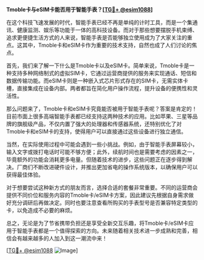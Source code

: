 **Tmoble卡与eSIM卡能否用于智能手表？[[TG💪+ @esim1088](https://t.me/s/esim1088)]**

在这个科技飞速发展的时代，智能手表已经不再是单纯的计时工具，而是一个集通讯、健康监测、娱乐等功能于一体的高科技设备。而对于那些想要摆脱手机束缚、追求更便捷生活方式的人来说，智能手表是否能够独立使用成为了大家关注的重点。这其中，Tmoble卡和eSIM卡作为重要的技术支持，自然也成了人们讨论的焦点。

首先，我们来了解一下什么是Tmoble卡以及eSIM卡。简单来说，Tmoble卡是一种支持多种网络制式的虚拟SIM卡，它通过运营商提供的服务来实现通话、短信和数据传输功能。而eSIM卡则是一种嵌入式芯片形式存在的SIM卡，无需实体卡槽，直接集成在设备内部。两者都旨在简化用户操作流程，提升设备的便携性和灵活性。

那么问题来了，Tmoble卡和eSIM卡究竟能否被用于智能手表呢？答案是肯定的！目前市面上很多高端智能手表都已经支持这两种技术的应用。比如苹果、三星等品牌的旗舰级产品，不仅内置了强大的处理器和传感器系统，还特别优化了对Tmoble卡和eSIM卡的支持，使得用户可以直接通过这些设备进行独立通信。

当然，在实际使用过程中可能会遇到一些小挑战。例如，由于智能手表屏幕较小，输入文字或拨打电话时可能不够方便；此外，续航时间也是需要考虑的因素之一，毕竟额外的功能会消耗更多电量。但随着技术的进步，这些问题正在逐步得到解决。厂商们不断改进硬件设计，并推出更加省电的操作系统版本，以确保用户可以获得最佳体验。

对于想要尝试这种新方式的朋友而言，选择合适的套餐非常重要。不同的运营商会提供不同价位和服务内容的Tmoble卡/eSIM卡方案，因此建议先根据自身需求做好充分调研后再做决定。同时也要注意查看所购买的手表型号是否兼容特定类型的卡，以免造成不必要的麻烦。

总之，无论是为了节省携带负担还是享受全新交互乐趣，将Tmoble卡/eSIM卡应用于智能手表都是一个值得探索的方向。未来随着相关技术进一步成熟和完善，相信会有越来越多的人加入到这一潮流中来！

[[TG💪+ @esim1088](https://t.me/s/esim1088) ![Image](https://i.postimg.cc/4NQfJmqS/Snipaste-2025-05-13-00-14-12.png)]